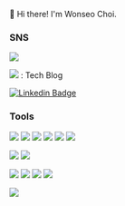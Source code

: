 
👋 Hi there! I'm Wonseo Choi.

### SNS

<a href="https://wonseo-c.github.io/" target="_blank"><img src="https://img.shields.io/badge/About me in my Blog 😃-181717?style=for-the-badge&logo=GitHub&logoColor=white"/></a> 

<a href="https://velog.io/@wonseo_c" target="_blank"><img src="https://img.shields.io/badge/Velog-20C997?style=flat-square&logo=Velog&logoColor=white"></a> : Tech Blog

[![Linkedin Badge](https://img.shields.io/badge/-LinkedIn-blue?style=flat-square&logo=Linkedin&logoColor=white&link=https://www.linkedin.com/in/wonseo-choi-119799233/)](https://www.linkedin.com/in/wonseo-choi-119799233/)

### Tools

<img src="https://img.shields.io/badge/Java-007396?style=flat-square&logo=Java&logoColor=white"/> <img src="https://img.shields.io/badge/Kotlin-7F52FF?style=flat-square&logo=Kotlin&logoColor=white"/> <img src="https://img.shields.io/badge/C++-00599C?style=flat-square&logo=cplusplus&logoColor=white"/> <img src="https://img.shields.io/badge/TypeScript-3178C6?style=flat-square&logo=TypeScript&logoColor=white"/> <img src="https://img.shields.io/badge/Python-3776AB?style=flat-square&logo=Python&logoColor=white"/> <img src="https://img.shields.io/badge/Swift-F05138?style=flat-square&logo=Swift&logoColor=white"/> 

<img src="https://img.shields.io/badge/AssemblyScript-007AAC?style=flat-square&logo=AssemblyScript&logoColor=white"/> <img src="https://img.shields.io/badge/MATLAB-007396?style=flat-square&logo=MATLAB&logoColor=white"/> 

 <img src="https://img.shields.io/badge/Pytorch-EE4C2C?style=flat-square&logo=Pytorch&logoColor=white"/> <img src="https://img.shields.io/badge/TensorFlow-FF6F00?style=flat-square&logo=TensorFlow&logoColor=white"/> <img src="https://img.shields.io/badge/Keras-D00000?style=flat-square&logo=Keras&logoColor=white"/> <img src="https://img.shields.io/badge/Git-F05032?style=flat-square&logo=Git&logoColor=white"/>

<img src="https://img.shields.io/badge/Apple-000000?style=flat-square&logo=Apple&logoColor=white"/>
